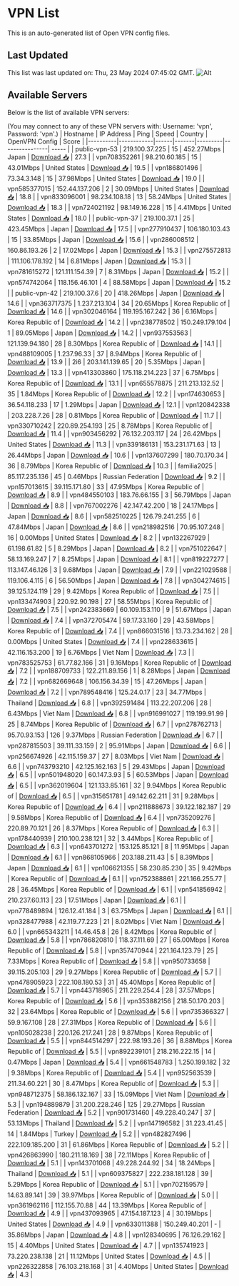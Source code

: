 # VPN List

This is an auto-generated list of Open VPN config files.

## Last Updated

This list was last updated on: Thu, 23 May 2024 07:45:02 GMT.
![Alt](https://repobeats.axiom.co/api/embed/186b98318ef1479477931607c1ad7d823f12451f.svg "Repobeats analytics image")

## Available Servers

Below is the list of available VPN servers:

(You may connect to any of these VPN servers with: Username: 'vpn', Password: 'vpn'.)
| Hostname | IP Address | Ping | Speed | Country | OpenVPN Config | Score |
|----------|------------|------|-------|---------|----------------| ----- |
| public-vpn-53 | 219.100.37.225 | 15 | 452.27Mbps | Japan | [Download 📥](./configs/server_0_JP.ovpn) | 27.3 |
| vpn708352261 | 98.210.60.185 | 15 | 43.01Mbps | United States | [Download 📥](./configs/server_1_US.ovpn) | 19.5 |
| vpn186801496 | 73.34.3.148 | 15 | 37.98Mbps | United States | [Download 📥](./configs/server_2_US.ovpn) | 19.0 |
| vpn585377015 | 152.44.137.206 | 2 | 30.09Mbps | United States | [Download 📥](./configs/server_3_US.ovpn) | 18.8 |
| vpn833096001 | 98.234.108.18 | 13 | 58.24Mbps | United States | [Download 📥](./configs/server_4_US.ovpn) | 18.3 |
| vpn724021192 | 98.149.16.228 | 15 | 4.41Mbps | United States | [Download 📥](./configs/server_5_US.ovpn) | 18.0 |
| public-vpn-37 | 219.100.37.1 | 25 | 423.45Mbps | Japan | [Download 📥](./configs/server_6_JP.ovpn) | 17.5 |
| vpn277910437 | 106.180.103.43 | 15 | 33.85Mbps | Japan | [Download 📥](./configs/server_7_JP.ovpn) | 15.6 |
| vpn286008512 | 160.86.193.26 | 2 | 17.02Mbps | Japan | [Download 📥](./configs/server_8_JP.ovpn) | 15.3 |
| vpn275572813 | 111.106.178.192 | 14 | 6.81Mbps | Japan | [Download 📥](./configs/server_9_JP.ovpn) | 15.3 |
| vpn781615272 | 121.111.154.39 | 7 | 8.31Mbps | Japan | [Download 📥](./configs/server_10_JP.ovpn) | 15.2 |
| vpn574742064 | 118.156.46.101 | 4 | 88.58Mbps | Japan | [Download 📥](./configs/server_11_JP.ovpn) | 15.2 |
| public-vpn-42 | 219.100.37.6 | 20 | 418.26Mbps | Japan | [Download 📥](./configs/server_12_JP.ovpn) | 14.6 |
| vpn363717375 | 1.237.213.104 | 34 | 20.65Mbps | Korea Republic of | [Download 📥](./configs/server_13_KR.ovpn) | 14.6 |
| vpn302046164 | 119.195.167.242 | 36 | 6.16Mbps | Korea Republic of | [Download 📥](./configs/server_14_KR.ovpn) | 14.2 |
| vpn238778502 | 150.249.179.104 | 1 | 89.05Mbps | Japan | [Download 📥](./configs/server_15_JP.ovpn) | 14.2 |
| vpn937553563 | 121.139.94.180 | 28 | 8.30Mbps | Korea Republic of | [Download 📥](./configs/server_16_KR.ovpn) | 14.1 |
| vpn488109005 | 1.237.96.33 | 37 | 8.94Mbps | Korea Republic of | [Download 📥](./configs/server_17_KR.ovpn) | 13.9 |
| 2i6 | 203.141.139.65 | 20 | 5.35Mbps | Japan | [Download 📥](./configs/server_18_JP.ovpn) | 13.3 |
| vpn413303860 | 175.118.214.223 | 37 | 6.75Mbps | Korea Republic of | [Download 📥](./configs/server_19_KR.ovpn) | 13.1 |
| vpn655578875 | 211.213.132.52 | 35 | 1.84Mbps | Korea Republic of | [Download 📥](./configs/server_20_KR.ovpn) | 12.2 |
| vpn174630653 | 36.54.118.233 | 17 | 1.29Mbps | Japan | [Download 📥](./configs/server_21_JP.ovpn) | 12.1 |
| vpn120842338 | 203.228.7.26 | 28 | 0.81Mbps | Korea Republic of | [Download 📥](./configs/server_22_KR.ovpn) | 11.7 |
| vpn330710242 | 220.89.254.193 | 25 | 8.78Mbps | Korea Republic of | [Download 📥](./configs/server_23_KR.ovpn) | 11.4 |
| vpn903456292 | 76.132.203.117 | 24 | 26.42Mbps | United States | [Download 📥](./configs/server_24_US.ovpn) | 11.3 |
| vpn339186131 | 153.231.171.63 | 13 | 26.44Mbps | Japan | [Download 📥](./configs/server_25_JP.ovpn) | 10.6 |
| vpn137607299 | 180.70.170.34 | 36 | 8.79Mbps | Korea Republic of | [Download 📥](./configs/server_26_KR.ovpn) | 10.3 |
| familia2025 | 85.117.235.136 | 45 | 0.46Mbps | Russian Federation | [Download 📥](./configs/server_27_RU.ovpn) | 9.2 |
| vpn157013615 | 39.115.171.80 | 33 | 47.95Mbps | Korea Republic of | [Download 📥](./configs/server_28_KR.ovpn) | 8.9 |
| vpn484550103 | 183.76.66.155 | 3 | 56.79Mbps | Japan | [Download 📥](./configs/server_29_JP.ovpn) | 8.8 |
| vpn767002276 | 42.147.42.200 | 18 | 24.17Mbps | Japan | [Download 📥](./configs/server_30_JP.ovpn) | 8.6 |
| vpn582510225 | 126.79.241.255 | 6 | 47.84Mbps | Japan | [Download 📥](./configs/server_31_JP.ovpn) | 8.6 |
| vpn218982516 | 70.95.107.248 | 16 | 0.00Mbps | United States | [Download 📥](./configs/server_32_US.ovpn) | 8.2 |
| vpn132267929 | 61.198.61.82 | 5 | 8.29Mbps | Japan | [Download 📥](./configs/server_33_JP.ovpn) | 8.2 |
| vpn751022647 | 58.13.169.247 | 7 | 8.25Mbps | Japan | [Download 📥](./configs/server_34_JP.ovpn) | 8.1 |
| vpn819227277 | 113.147.46.126 | 3 | 9.68Mbps | Japan | [Download 📥](./configs/server_35_JP.ovpn) | 7.9 |
| vpn221029588 | 119.106.4.115 | 6 | 56.50Mbps | Japan | [Download 📥](./configs/server_36_JP.ovpn) | 7.8 |
| vpn304274615 | 39.125.124.119 | 29 | 9.42Mbps | Korea Republic of | [Download 📥](./configs/server_37_KR.ovpn) | 7.5 |
| vpn133474903 | 220.92.90.198 | 27 | 58.55Mbps | Korea Republic of | [Download 📥](./configs/server_38_KR.ovpn) | 7.5 |
| vpn242383669 | 60.109.153.110 | 9 | 51.67Mbps | Japan | [Download 📥](./configs/server_39_JP.ovpn) | 7.4 |
| vpn372705474 | 59.17.33.160 | 29 | 43.58Mbps | Korea Republic of | [Download 📥](./configs/server_40_KR.ovpn) | 7.4 |
| vpn866031516 | 13.73.234.162 | 28 | 0.00Mbps | United States | [Download 📥](./configs/server_41_US.ovpn) | 7.4 |
| vpn228633615 | 42.116.153.200 | 19 | 6.76Mbps | Viet Nam | [Download 📥](./configs/server_42_VN.ovpn) | 7.3 |
| vpn783525753 | 61.77.82.166 | 31 | 9.16Mbps | Korea Republic of | [Download 📥](./configs/server_43_KR.ovpn) | 7.2 |
| vpn188709733 | 122.211.89.156 | 1 | 8.28Mbps | Japan | [Download 📥](./configs/server_44_JP.ovpn) | 7.2 |
| vpn682669648 | 106.156.34.39 | 15 | 47.26Mbps | Japan | [Download 📥](./configs/server_45_JP.ovpn) | 7.2 |
| vpn789548416 | 125.24.0.17 | 23 | 34.77Mbps | Thailand | [Download 📥](./configs/server_46_TH.ovpn) | 6.8 |
| vpn392591484 | 113.22.207.206 | 28 | 6.43Mbps | Viet Nam | [Download 📥](./configs/server_47_VN.ovpn) | 6.8 |
| vpn916991027 | 119.199.91.99 | 25 | 8.74Mbps | Korea Republic of | [Download 📥](./configs/server_48_KR.ovpn) | 6.7 |
| vpn278762713 | 95.70.93.153 | 126 | 9.37Mbps | Russian Federation | [Download 📥](./configs/server_49_RU.ovpn) | 6.7 |
| vpn287815503 | 39.111.33.159 | 2 | 95.91Mbps | Japan | [Download 📥](./configs/server_50_JP.ovpn) | 6.6 |
| vpn256674926 | 42.115.159.37 | 27 | 8.03Mbps | Viet Nam | [Download 📥](./configs/server_51_VN.ovpn) | 6.6 |
| vpn743793210 | 42.125.162.163 | 5 | 29.43Mbps | Japan | [Download 📥](./configs/server_52_JP.ovpn) | 6.5 |
| vpn501948020 | 60.147.3.93 | 5 | 60.53Mbps | Japan | [Download 📥](./configs/server_53_JP.ovpn) | 6.5 |
| vpn362019604 | 121.133.85.161 | 32 | 9.94Mbps | Korea Republic of | [Download 📥](./configs/server_54_KR.ovpn) | 6.5 |
| vpn315651781 | 49.142.62.211 | 31 | 9.28Mbps | Korea Republic of | [Download 📥](./configs/server_55_KR.ovpn) | 6.4 |
| vpn211888673 | 39.122.182.187 | 29 | 9.58Mbps | Korea Republic of | [Download 📥](./configs/server_56_KR.ovpn) | 6.4 |
| vpn735209276 | 220.89.70.121 | 26 | 8.37Mbps | Korea Republic of | [Download 📥](./configs/server_57_KR.ovpn) | 6.3 |
| vpn178440939 | 210.100.238.121 | 32 | 3.44Mbps | Korea Republic of | [Download 📥](./configs/server_58_KR.ovpn) | 6.3 |
| vpn643701272 | 153.125.85.121 | 8 | 11.95Mbps | Japan | [Download 📥](./configs/server_59_JP.ovpn) | 6.1 |
| vpn868105966 | 203.188.211.43 | 5 | 8.39Mbps | Japan | [Download 📥](./configs/server_60_JP.ovpn) | 6.1 |
| vpn106621355 | 58.230.85.230 | 35 | 9.42Mbps | Korea Republic of | [Download 📥](./configs/server_61_KR.ovpn) | 6.1 |
| vpn752388861 | 221.166.255.77 | 28 | 36.45Mbps | Korea Republic of | [Download 📥](./configs/server_62_KR.ovpn) | 6.1 |
| vpn541856942 | 210.237.60.113 | 23 | 17.51Mbps | Japan | [Download 📥](./configs/server_63_JP.ovpn) | 6.1 |
| vpn778489894 | 126.12.41.184 | 3 | 63.75Mbps | Japan | [Download 📥](./configs/server_64_JP.ovpn) | 6.1 |
| vpn328477988 | 42.119.77.223 | 21 | 8.02Mbps | Viet Nam | [Download 📥](./configs/server_65_VN.ovpn) | 6.0 |
| vpn665343211 | 14.46.45.8 | 26 | 8.42Mbps | Korea Republic of | [Download 📥](./configs/server_66_KR.ovpn) | 5.8 |
| vpn786820810 | 118.37.111.69 | 27 | 65.00Mbps | Korea Republic of | [Download 📥](./configs/server_67_KR.ovpn) | 5.8 |
| vpn357470944 | 221.164.123.79 | 25 | 7.33Mbps | Korea Republic of | [Download 📥](./configs/server_68_KR.ovpn) | 5.8 |
| vpn950733658 | 39.115.205.103 | 29 | 9.27Mbps | Korea Republic of | [Download 📥](./configs/server_69_KR.ovpn) | 5.7 |
| vpn478905923 | 222.108.180.53 | 31 | 45.40Mbps | Korea Republic of | [Download 📥](./configs/server_70_KR.ovpn) | 5.7 |
| vpn443718965 | 211.229.254.4 | 28 | 37.57Mbps | Korea Republic of | [Download 📥](./configs/server_71_KR.ovpn) | 5.6 |
| vpn353882156 | 218.50.170.203 | 32 | 23.64Mbps | Korea Republic of | [Download 📥](./configs/server_72_KR.ovpn) | 5.6 |
| vpn735366327 | 59.9.167.108 | 28 | 27.31Mbps | Korea Republic of | [Download 📥](./configs/server_73_KR.ovpn) | 5.6 |
| vpn105028238 | 220.126.217.241 | 28 | 9.87Mbps | Korea Republic of | [Download 📥](./configs/server_74_KR.ovpn) | 5.5 |
| vpn844514297 | 222.98.193.26 | 36 | 8.88Mbps | Korea Republic of | [Download 📥](./configs/server_75_KR.ovpn) | 5.5 |
| vpn892239101 | 218.216.222.15 | 14 | 0.47Mbps | Japan | [Download 📥](./configs/server_76_JP.ovpn) | 5.4 |
| vpn661548783 | 1.250.199.182 | 32 | 9.38Mbps | Korea Republic of | [Download 📥](./configs/server_77_KR.ovpn) | 5.4 |
| vpn952563539 | 211.34.60.221 | 30 | 8.47Mbps | Korea Republic of | [Download 📥](./configs/server_78_KR.ovpn) | 5.3 |
| vpn948712375 | 58.186.132.167 | 33 | 15.09Mbps | Viet Nam | [Download 📥](./configs/server_79_VN.ovpn) | 5.3 |
| vpn194889879 | 31.200.228.246 | 125 | 29.27Mbps | Russian Federation | [Download 📥](./configs/server_80_RU.ovpn) | 5.2 |
| vpn901731460 | 49.228.40.247 | 37 | 53.13Mbps | Thailand | [Download 📥](./configs/server_81_TH.ovpn) | 5.2 |
| vpn147196582 | 31.223.41.45 | 14 | 1.84Mbps | Turkey | [Download 📥](./configs/server_82_TR.ovpn) | 5.2 |
| vpn482827496 | 222.109.185.200 | 31 | 61.86Mbps | Korea Republic of | [Download 📥](./configs/server_83_KR.ovpn) | 5.2 |
| vpn426863990 | 180.211.18.169 | 38 | 72.11Mbps | Korea Republic of | [Download 📥](./configs/server_84_KR.ovpn) | 5.1 |
| vpn143701068 | 49.228.244.92 | 34 | 18.24Mbps | Thailand | [Download 📥](./configs/server_85_TH.ovpn) | 5.1 |
| vpn609375827 | 222.238.181.128 | 39 | 5.29Mbps | Korea Republic of | [Download 📥](./configs/server_86_KR.ovpn) | 5.1 |
| vpn702159579 | 14.63.89.141 | 39 | 39.97Mbps | Korea Republic of | [Download 📥](./configs/server_87_KR.ovpn) | 5.0 |
| vpn361962116 | 112.155.70.88 | 44 | 13.39Mbps | Korea Republic of | [Download 📥](./configs/server_88_KR.ovpn) | 4.9 |
| vpn437093965 | 47.154.187.123 | 4 | 30.19Mbps | United States | [Download 📥](./configs/server_89_US.ovpn) | 4.9 |
| vpn633011388 | 150.249.40.201 | - | 35.86Mbps | Japan | [Download 📥](./configs/server_90_JP.ovpn) | 4.8 |
| vpn128340695 | 76.126.29.162 | 15 | 4.40Mbps | United States | [Download 📥](./configs/server_91_US.ovpn) | 4.7 |
| vpn135741923 | 73.220.238.138 | 21 | 11.12Mbps | United States | [Download 📥](./configs/server_92_US.ovpn) | 4.5 |
| vpn226322858 | 76.103.218.168 | 31 | 4.40Mbps | United States | [Download 📥](./configs/server_93_US.ovpn) | 4.3 |
